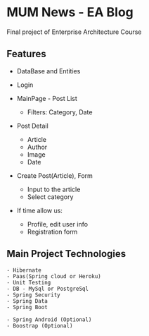 # MUM News - EA Blog
Final project of Enterprise Architecture Course

## Features
- DataBase and Entities

- Login

- MainPage - Post List
	- Filters: Category, Date

- Post Detail
	- Article
	- Author
	- Image
	- Date

- Create Post(Article), Form
	- Input to the article
	- Select category

- If time allow us:
  - Profile, edit user info
  - Registration form


## Main Project Technologies
	- Hibernate
	- Paas(Spring cloud or Heroku)
 	- Unit Testing
 	- DB - MySql or PostgreSql
 	- Spring Security
 	- Spring Data
	- Spring Boot
	
 	- Spring Android (Optional)
 	- Boostrap (Optional)
